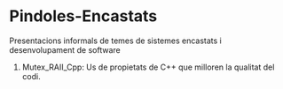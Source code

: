 # Pindoles-Encastats
Presentacions informals de temes de sistemes encastats i desenvolupament de software

1) Mutex_RAII_Cpp: Us de propietats de C++ que milloren la qualitat del codi.

